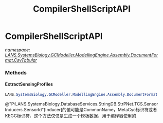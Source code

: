 ﻿---
title: CompilerShellScriptAPI
---

# CompilerShellScriptAPI
_namespace: [LANS.SystemsBiology.GCModeller.ModellingEngine.Assembly.DocumentFormat.CsvTabular](N-LANS.SystemsBiology.GCModeller.ModellingEngine.Assembly.DocumentFormat.CsvTabular.html)_





### Methods

#### ExtractSensingProfiles
```csharp
LANS.SystemsBiology.GCModeller.ModellingEngine.Assembly.DocumentFormat.CsvTabular.CompilerShellScriptAPI.ExtractSensingProfiles(LANS.SystemsBiology.Assembly.MiST2.MiST2)
```
@"P:LANS.SystemsBiology.DatabaseServices.StringDB.StrPNet.TCS.SensorInducers.SensorId"[Inducer]的值可能是CommonName，MetaCyc标识符或者KEGG标识符，这个方法仅仅是生成一个模板数据，用于编译器使用的


